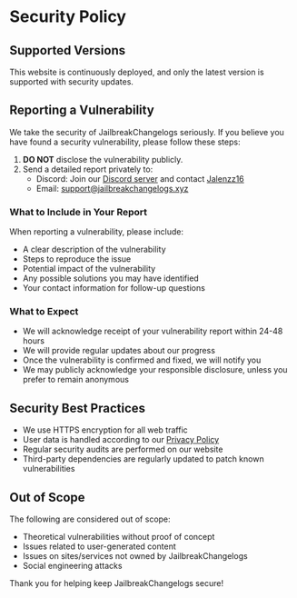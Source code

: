 # Security Policy

## Supported Versions

This website is continuously deployed, and only the latest version is supported with security updates.

## Reporting a Vulnerability

We take the security of JailbreakChangelogs seriously. If you believe you have found a security vulnerability, please follow these steps:

1. **DO NOT** disclose the vulnerability publicly.
2. Send a detailed report privately to:
   - Discord: Join our [Discord server](https://discord.gg/jailbreakchangelogs) and contact [Jalenzz16](https://discord.com/users/1019539798383398946)
   - Email: [support@jailbreakchangelogs.xyz](#)

### What to Include in Your Report

When reporting a vulnerability, please include:

- A clear description of the vulnerability
- Steps to reproduce the issue
- Potential impact of the vulnerability
- Any possible solutions you may have identified
- Your contact information for follow-up questions

### What to Expect

- We will acknowledge receipt of your vulnerability report within 24-48 hours
- We will provide regular updates about our progress
- Once the vulnerability is confirmed and fixed, we will notify you
- We may publicly acknowledge your responsible disclosure, unless you prefer to remain anonymous

## Security Best Practices

- We use HTTPS encryption for all web traffic
- User data is handled according to our [Privacy Policy](https://jailbreakchangelogs.xyz/privacy)
- Regular security audits are performed on our website
- Third-party dependencies are regularly updated to patch known vulnerabilities

## Out of Scope

The following are considered out of scope:
- Theoretical vulnerabilities without proof of concept
- Issues related to user-generated content
- Issues on sites/services not owned by JailbreakChangelogs
- Social engineering attacks

Thank you for helping keep JailbreakChangelogs secure!